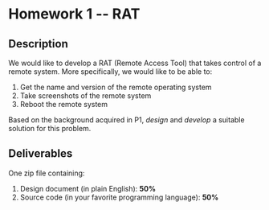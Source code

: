 # Homework 1 -- RAT

## Description
We would like to develop a RAT (Remote Access Tool) that takes control of a remote system. More specifically, we would like to be able to:
1. Get the name and version of the remote operating system
2. Take screenshots of the remote system
3. Reboot the remote system

Based on the background acquired in P1, *design* and *develop* a suitable solution for this problem.

## Deliverables
One zip file containing:
1. Design document (in plain English): **50%**
2. Source code (in your favorite programming language): **50%**
